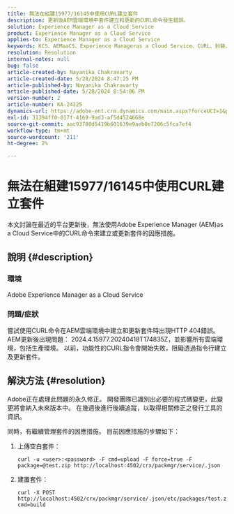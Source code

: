 ```yaml
---
title: 無法在組建15977/16145中使用CURL建立套件
description: 更新後AEM雲端環境中套件建立和更新的CURL命令發生錯誤。
solution: Experience Manager as a Cloud Service
product: Experience Manager as a Cloud Service
applies-to: Experience Manager as a Cloud Service
keywords: KCS、AEMaaCS、Experience Manageras a Cloud Service、CURL、封裝、錯誤
resolution: Resolution
internal-notes: null
bug: false
article-created-by: Nayanika Chakravarty
article-created-date: 5/28/2024 8:47:25 PM
article-published-by: Nayanika Chakravarty
article-published-date: 5/28/2024 8:54:06 PM
version-number: 2
article-number: KA-24225
dynamics-url: https://adobe-ent.crm.dynamics.com/main.aspx?forceUCI=1&pagetype=entityrecord&etn=knowledgearticle&id=38f2b678-331d-ef11-840a-000d3a372703
exl-id: 31394ff0-017f-4169-9ad3-af5d4524668e
source-git-commit: aac93780d5419b601639e9aeb0e7206c5fca7ef4
workflow-type: tm+mt
source-wordcount: '211'
ht-degree: 2%

---
```


# 無法在組建15977/16145中使用CURL建立套件


本文討論在最近的平台更新後，無法使用Adobe Experience Manager (AEM)as a Cloud Service中的CURL命令來建立或更新套件的因應措施。

## 說明 {#description}


### <b>環境</b>

Adobe Experience Manager as a Cloud Service

### <b>問題/症狀</b>

嘗試使用CURL命令在AEM雲端環境中建立和更新套件時出現HTTP 404錯誤。 AEM更新後出現問題： 2024.4.15977.20240418T174835Z，並影響所有雲端環境，包括生產環境。 以前，功能性的CURL指令會開始失敗，阻礙透過指令行建立及更新套件。


## 解決方法 {#resolution}


Adobe正在處理此問題的永久修正。 開發團隊已識別出必要的程式碼變更，此變更將會納入未來版本中。 在幾週後進行後續追蹤，以取得相關修正之發行工具的資訊。

同時，有繼續管理套件的因應措施。 目前因應措施的步驟如下：

1. 上傳空白套件：

   ```
   curl -u <user>:<password> -F cmd=upload -F force=true -F package=@test.zip http://localhost:4502/crx/packmgr/service/.json
   ```


2. 建置套件：

   ```
   curl -X POST http://localhost:4502/crx/packmgr/service/.json/etc/packages/test.zip?cmd=build
   ```
